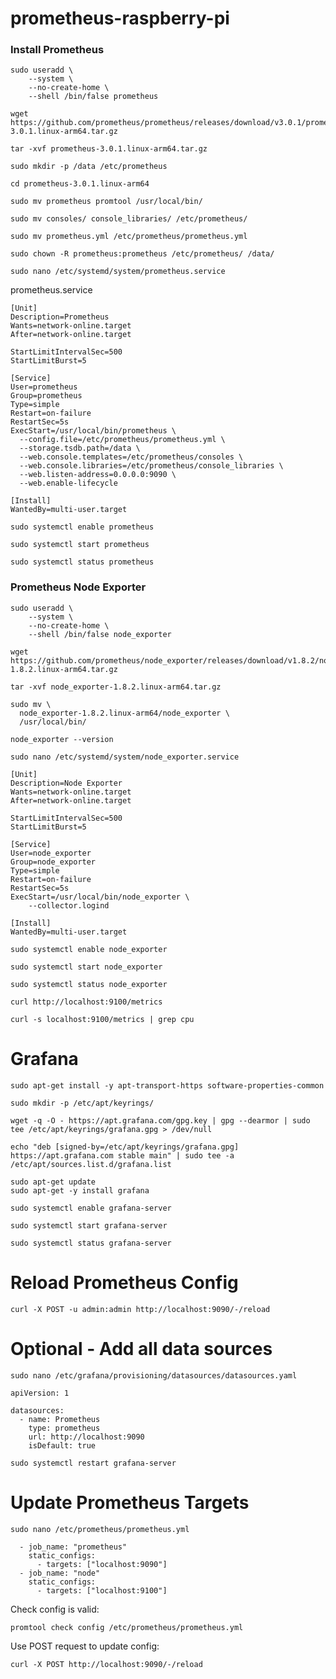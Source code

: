 # prometheus-raspberry-pi

### Install Prometheus

```
sudo useradd \
    --system \
    --no-create-home \
    --shell /bin/false prometheus
```

```
wget https://github.com/prometheus/prometheus/releases/download/v3.0.1/prometheus-3.0.1.linux-arm64.tar.gz

tar -xvf prometheus-3.0.1.linux-arm64.tar.gz

sudo mkdir -p /data /etc/prometheus

cd prometheus-3.0.1.linux-arm64

sudo mv prometheus promtool /usr/local/bin/

sudo mv consoles/ console_libraries/ /etc/prometheus/

sudo mv prometheus.yml /etc/prometheus/prometheus.yml

sudo chown -R prometheus:prometheus /etc/prometheus/ /data/

sudo nano /etc/systemd/system/prometheus.service
```

prometheus.service

```
[Unit]
Description=Prometheus
Wants=network-online.target
After=network-online.target

StartLimitIntervalSec=500
StartLimitBurst=5

[Service]
User=prometheus
Group=prometheus
Type=simple
Restart=on-failure
RestartSec=5s
ExecStart=/usr/local/bin/prometheus \
  --config.file=/etc/prometheus/prometheus.yml \
  --storage.tsdb.path=/data \
  --web.console.templates=/etc/prometheus/consoles \
  --web.console.libraries=/etc/prometheus/console_libraries \
  --web.listen-address=0.0.0.0:9090 \
  --web.enable-lifecycle

[Install]
WantedBy=multi-user.target
```

```
sudo systemctl enable prometheus

sudo systemctl start prometheus

sudo systemctl status prometheus
```

### Prometheus Node Exporter

```
sudo useradd \
    --system \
    --no-create-home \
    --shell /bin/false node_exporter
```

```
wget https://github.com/prometheus/node_exporter/releases/download/v1.8.2/node_exporter-1.8.2.linux-arm64.tar.gz

tar -xvf node_exporter-1.8.2.linux-arm64.tar.gz

sudo mv \
  node_exporter-1.8.2.linux-arm64/node_exporter \
  /usr/local/bin/

node_exporter --version
```

```
sudo nano /etc/systemd/system/node_exporter.service
```

```
[Unit]
Description=Node Exporter
Wants=network-online.target
After=network-online.target

StartLimitIntervalSec=500
StartLimitBurst=5

[Service]
User=node_exporter
Group=node_exporter
Type=simple
Restart=on-failure
RestartSec=5s
ExecStart=/usr/local/bin/node_exporter \
    --collector.logind

[Install]
WantedBy=multi-user.target
```

```
sudo systemctl enable node_exporter

sudo systemctl start node_exporter

sudo systemctl status node_exporter

curl http://localhost:9100/metrics

curl -s localhost:9100/metrics | grep cpu
```

# Grafana

`sudo apt-get install -y apt-transport-https software-properties-common`

```
sudo mkdir -p /etc/apt/keyrings/

wget -q -O - https://apt.grafana.com/gpg.key | gpg --dearmor | sudo tee /etc/apt/keyrings/grafana.gpg > /dev/null
```

```
echo "deb [signed-by=/etc/apt/keyrings/grafana.gpg] https://apt.grafana.com stable main" | sudo tee -a /etc/apt/sources.list.d/grafana.list
```

```
sudo apt-get update
sudo apt-get -y install grafana
```

`sudo systemctl enable grafana-server`

`sudo systemctl start grafana-server`

`sudo systemctl status grafana-server`

# Reload Prometheus Config

`curl -X POST -u admin:admin http://localhost:9090/-/reload`

# Optional - Add all data sources

`sudo nano /etc/grafana/provisioning/datasources/datasources.yaml`

```
apiVersion: 1

datasources:
  - name: Prometheus
    type: prometheus
    url: http://localhost:9090
    isDefault: true
```

`sudo systemctl restart grafana-server`

# Update Prometheus Targets

`sudo nano /etc/prometheus/prometheus.yml`

```
  - job_name: "prometheus"
    static_configs:
      - targets: ["localhost:9090"]
  - job_name: "node"
    static_configs:
      - targets: ["localhost:9100"]

```

Check config is valid:

`promtool check config /etc/prometheus/prometheus.yml`

Use POST request to update config:

`curl -X POST http://localhost:9090/-/reload`
